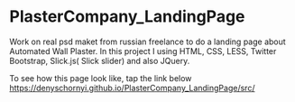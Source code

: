 # PlasterCompany_LandingPage
Work on real psd maket from russian freelance to do a landing page about  Automated Wall Plaster. In this project I using HTML, CSS, LESS, Twitter Bootstrap, Slick.js( Slick slider) and also JQuery.


To see how this page look like, tap the link below
https://denyschornyi.github.io/PlasterCompany_LandingPage/src/
